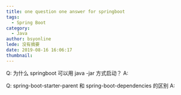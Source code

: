 ```yaml
---
title: one question one answer for springboot
tags:
  - Spring Boot
category:
  - Java
author: bsyonline
lede: 没有摘要
date: 2019-08-16 16:06:17
thumbnail:
---
```


Q: 为什么 springboot 可以用 java -jar 方式启动？
A: 

Q: spring-boot-starter-parent 和 spring-boot-dependencies 的区别
A: 
